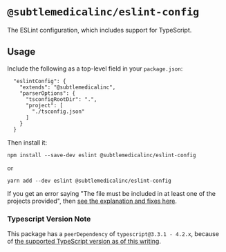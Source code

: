 <!-- @format -->

# `@subtlemedicalinc/eslint-config`

The ESLint configuration, which includes support for TypeScript.

## Usage

Include the following as a top-level field in your `package.json`:

```
  "eslintConfig": {
    "extends": "@subtlemedicalinc",
    "parserOptions": {
      "tsconfigRootDir": ".",
      "project": [
        "./tsconfig.json"
      ]
    }
  }
```

Then install it:

```
npm install --save-dev eslint @subtlemedicalinc/eslint-config
```

or

```
yarn add --dev eslint @subtlemedicalinc/eslint-config
```

If you get an error saying "The file must be included in at least one of the
projects provided", then
[see the explanation and fixes here](https://github.com/typescript-eslint/typescript-eslint/blob/master/docs/getting-started/linting/TYPED_LINTING.md#i-get-errors-telling-me-the-file-must-be-included-in-at-least-one-of-the-projects-provided).

### Typescript Version Note

This package has a `peerDependency` of `typescript@3.3.1 - 4.2.x`, because of
[the supported TypeScript version as of this writing](https://github.com/typescript-eslint/typescript-eslint#supported-typescript-version).
